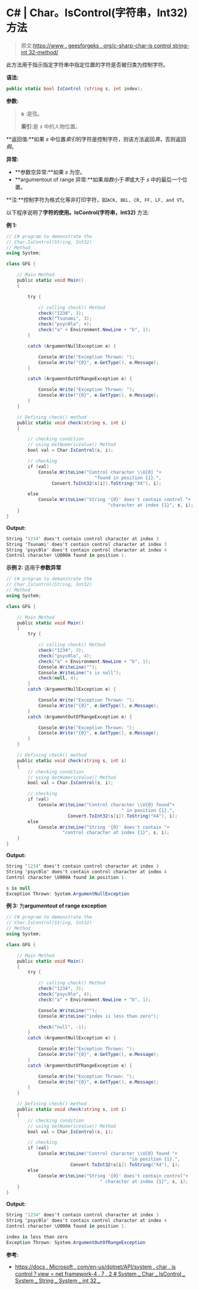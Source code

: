 # C# | Char。IsControl(字符串，Int32)方法

> 原文:[https://www . geesforgeks . org/c-sharp-char-is control string-int 32-method/](https://www.geeksforgeeks.org/c-sharp-char-iscontrolstring-int32-method/)

此方法用于指示指定字符串中指定位置的字符是否被归类为控制字符。

**语法:**

```cs
public static bool IsControl (string s, int index);
```

**参数:**

> **s** :是弦。
> 
> **索引**:是 *s* 中的人物位置。

**返回值:**如果 *s* 中位置*索引*的字符是控制字符，则该方法返回*真*，否则返回*假*。

**异常:**

*   **参数空异常:**如果 *s* 为空。
*   **argumentout of range 异常:**如果*指数*小于*零*或大于 *s* 中的最后一个位置。

**注:**控制字符为格式化等非打印字符，如`ACK, BEL, CR, FF, LF, and VT`。

以下程序说明了**字符的使用。IsControl(字符串，Int32)** 方法:

**例 1:**

```cs
// C# program to demonstrate the
// Char.IsControl(String, Int32) 
// Method
using System;

class GFG {

    // Main Method
    public static void Main()
    {

        try {

            // calling check() Method
            check("1234", 3);
            check("Tsunami", 3);
            check("psyc0lo", 4);
            check("a" + Environment.NewLine + "b", 1);
        }

        catch (ArgumentNullException e) {

            Console.Write("Exception Thrown: ");
            Console.Write("{0}", e.GetType(), e.Message);
        }

        catch (ArgumentOutOfRangeException e) {

            Console.Write("Exception Thrown: ");
            Console.Write("{0}", e.GetType(), e.Message);
        }
    }

    // Defining check() method
    public static void check(string s, int i)
    {

        // checking condition
        // using GetNumericValue() Method
        bool val = Char.IsControl(s, i);

        // checking
        if (val)
            Console.WriteLine("Control character \\U{0} "+
                                 "found in position {1}.", 
                 Convert.ToInt32(s[i]).ToString("X4"), i);

        else
            Console.WriteLine("String '{0}' does't contain control "+
                                      "character at index {1}", s, i);
    }
}
```

**Output:**

```cs
String '1234' does't contain control character at index 3
String 'Tsunami' does't contain control character at index 3
String 'psyc0lo' does't contain control character at index 4
Control character \U000A found in position 1.

```

**示例 2:** 适用于**参数异常**

```cs
// C# program to demonstrate the
// Char.IsControl(String, Int32) 
// Method
using System;

class GFG {

    // Main Method
    public static void Main()
    {
        try {

            // calling check() Method
            check("1234", 3);
            check("psyc0lo", 4);
            check("a" + Environment.NewLine + "b", 1);
            Console.WriteLine("");
            Console.WriteLine("s is null");
            check(null, 4);
        }
        catch (ArgumentNullException e) {

            Console.Write("Exception Thrown: ");
            Console.Write("{0}", e.GetType(), e.Message);
        }
        catch (ArgumentOutOfRangeException e) {

            Console.Write("Exception Thrown: ");
            Console.Write("{0}", e.GetType(), e.Message);
        }
    }

    // Defining check() method
    public static void check(string s, int i)
    {
        // checking condition
        // using GetNumericValue() Method
        bool val = Char.IsControl(s, i);

        // checking
        if (val)
            Console.WriteLine("Control character \\U{0} found"+
                                           " in position {1}.",
                       Convert.ToInt32(s[i]).ToString("X4"), i);
        else
            Console.WriteLine("String '{0}' does't contain "+
                     "control character at index {1}", s, i);
    }
}
```

**Output:**

```cs
String '1234' does't contain control character at index 3
String 'psyc0lo' does't contain control character at index 4
Control character \U000A found in position 1.

s is null
Exception Thrown: System.ArgumentNullException

```

**例 3:** 为**argumentout of range exception**

```cs
// C# program to demonstrate the
// Char.IsControl(String, Int32) 
// Method
using System;

class GFG {

    // Main Method
    public static void Main()
    {
        try {

            // calling check() Method
            check("1234", 3);
            check("psyc0lo", 4);
            check("a" + Environment.NewLine + "b", 1);

            Console.WriteLine("");
            Console.WriteLine("index is less than zero");

            check("null", -1);
        }
        catch (ArgumentNullException e) {

            Console.Write("Exception Thrown: ");
            Console.Write("{0}", e.GetType(), e.Message);
        }
        catch (ArgumentOutOfRangeException e) {

            Console.Write("Exception Thrown: ");
            Console.Write("{0}", e.GetType(), e.Message);
        }
    }

    // Defining check() method
    public static void check(string s, int i)
    {
        // checking condition
        // using GetNumericValue() Method
        bool val = Char.IsControl(s, i);

        // checking
        if (val)
            Console.WriteLine("Control character \\U{0} found "+
                                              "in position {1}.",
                        Convert.ToInt32(s[i]).ToString("X4"), i);
        else
            Console.WriteLine("String '{0}' does't contain control"+
                                   " character at index {1}", s, i);
    }
}
```

**Output:**

```cs
String '1234' does't contain control character at index 3
String 'psyc0lo' does't contain control character at index 4
Control character \U000A found in position 1.

index is less than zero
Exception Thrown: System.ArgumentOutOfRangeException

```

**参考:**

*   [https://docs . Microsoft . com/en-us/dotnet/API/system . char . is control？view = net framework-4 . 7 . 2 # System _ Char _ IsControl _ System _ String _ System _ int 32 _](https://docs.microsoft.com/en-us/dotnet/api/system.char.iscontrol?view=netframework-4.7.2#System_Char_IsControl_System_String_System_Int32_)